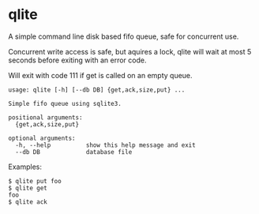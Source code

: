 # qlite
A simple command line disk based fifo queue, safe for concurrent use.

Concurrent write access is safe, but aquires a lock, qlite will wait at most 5 seconds before exiting with an error code.

Will exit with code 111 if get is called on an empty queue.


```
usage: qlite [-h] [--db DB] {get,ack,size,put} ...

Simple fifo queue using sqlite3.

positional arguments:
  {get,ack,size,put}

optional arguments:
  -h, --help          show this help message and exit
  --db DB             database file
```

Examples:

```
$ qlite put foo
$ qlite get
foo
$ qlite ack
```